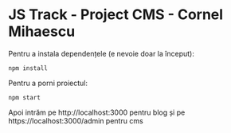 # JS Track - Project CMS - Cornel Mihaescu

Pentru a instala dependențele (e nevoie doar la început):
```
npm install
```

Pentru a porni proiectul:
```
npm start
```

Apoi intrăm pe http://localhost:3000 pentru blog și pe https://localhost:3000/admin pentru cms
